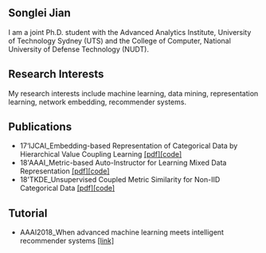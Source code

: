 ## **Songlei Jian**

I am a joint Ph.D. student with the Advanced Analytics Institute, University of Technology Sydney (UTS) and the College of Computer, National University of Defense Technology (NUDT). 

## **Research Interests**
My research interests include machine learning, data mining, representation learning, network embedding, recommender systems.
## **Publications**
- 17‘IJCAI_Embedding-based Representation of Categorical Data by Hierarchical Value Coupling Learning [\[pdf\]](./publication/17IJCAI_CDE.pdf)[\[code\]](https://github.com/jiansonglei/CDE)
- 18'AAAI_Metric-based Auto-Instructor for Learning Mixed Data Representation [\[pdf\]](./publication/18AAAI_MAI.pdf)[\[code\]](https://github.com/jiansonglei/MAI)
- 18'TKDE_Unsupervised Coupled Metric Similarity for Non-IID Categorical Data [\[pdf\]](./publication/18TKDE_CMS.pdf)[\[code\]](https://github.com/jiansonglei/CMS)
## **Tutorial**
- AAAI2018_When advanced machine learning meets intelligent recommender systems [\[link\]](https://sites.google.com/view/lianghu/home/tutorials/aaai2018mlrs)



